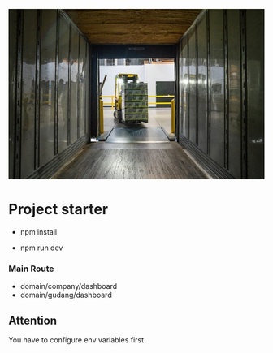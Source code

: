 <p align="center"><img src="./public/splash2.jpg"></p>

# Project starter

- npm install

- npm run dev

### Main Route

- domain/company/dashboard
- domain/gudang/dashboard

## Attention

You have to configure env variables first
